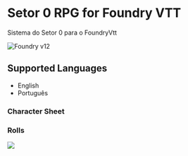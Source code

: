 # Setor 0 RPG for Foundry VTT
Sistema do Setor 0 para o FoundryVtt

![Foundry v12](https://img.shields.io/badge/foundry-v12-green)

## Supported Languages
- English
- Português

### Character Sheet

### Rolls
![](imgs/screenshots/roll.png)